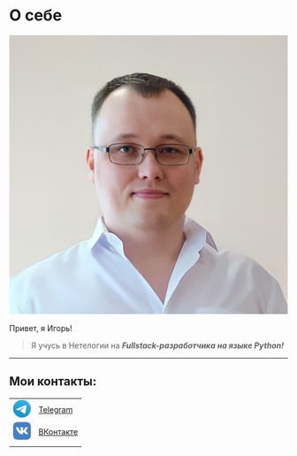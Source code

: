 # О себе
![it's me](img/logo.jpg)

 Привет, я Игорь!
> Я учусь в Нетелогии на **_Fullstack-разработчика на языке Python!_**
---

## Мои контакты:

|||
|:-:|:-|
| ![Telegram](img/telegram.png) | [Telegram](https://t.me/iSkaner "Пиши, не стесняйся!") |
| ![VK](img/vk.png) | [ВКонтакте](https://vk.com/x_skan "Ты это, заходи если чё...") |
|||